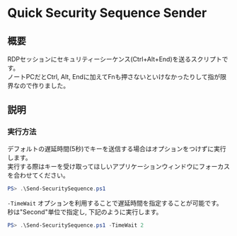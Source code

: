 # Quick Security Sequence Sender

## 概要
RDPセッションにセキュリティーシーケンス(Ctrl+Alt+End)を送るスクリプトです。  
ノートPCだとCtrl, Alt, Endに加えてFnも押さないといけなかったりして指が限界なので作りました。

## 説明
### 実行方法
デフォルトの遅延時間(5秒)でキーを送信する場合はオプションをつけずに実行します。  
実行する際はキーを受け取ってほしいアプリケーションウィンドウにフォーカスを合わせてください。

```powershell
PS> .\Send-SecuritySequence.ps1
```

`-TimeWait` オプションを利用することで遅延時間を指定することが可能です。  
秒は"Second"単位で指定し, 下記のように実行します。

```powershell
PS> .\Send-SecuritySequence.ps1 -TimeWait 2
```